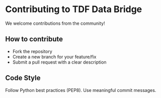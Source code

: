 # Contributing to TDF Data Bridge

We welcome contributions from the community!

## How to contribute

- Fork the repository
- Create a new branch for your feature/fix
- Submit a pull request with a clear description

## Code Style

Follow Python best practices (PEP8). Use meaningful commit messages.
